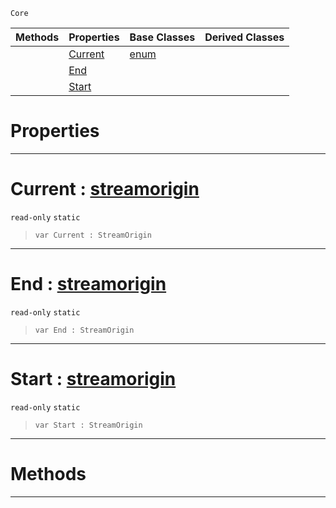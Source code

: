  `Core`

|Methods|Properties|Base Classes|Derived Classes|
|---|---|---|---|
| |[ Current](https://github.com/ZilchEngine/ZilchDocs/blob/master/code_reference/nada_base_types/streamorigin.markdown#current-zero-engine-docu)|[enum](https://github.com/ZilchEngine/ZilchDocs/blob/master/code_reference/nada_base_types/enum.markdown)| |
| |[ End](https://github.com/ZilchEngine/ZilchDocs/blob/master/code_reference/nada_base_types/streamorigin.markdown#end-zero-engine-document)| | |
| |[ Start](https://github.com/ZilchEngine/ZilchDocs/blob/master/code_reference/nada_base_types/streamorigin.markdown#start-zero-engine-docume)| | |


 #  Properties


---  
 #  Current : [streamorigin](https://github.com/ZilchEngine/ZilchDocs/blob/master/code_reference/nada_base_types/streamorigin.markdown)

 `read-only` `static`

> 
> ``` lang=cpp, name=Nada
> var Current : StreamOrigin


---  
 #  End : [streamorigin](https://github.com/ZilchEngine/ZilchDocs/blob/master/code_reference/nada_base_types/streamorigin.markdown)

 `read-only` `static`

> 
> ``` lang=cpp, name=Nada
> var End : StreamOrigin


---  
 #  Start : [streamorigin](https://github.com/ZilchEngine/ZilchDocs/blob/master/code_reference/nada_base_types/streamorigin.markdown)

 `read-only` `static`

> 
> ``` lang=cpp, name=Nada
> var Start : StreamOrigin


---  
 #  Methods


---  
 

 